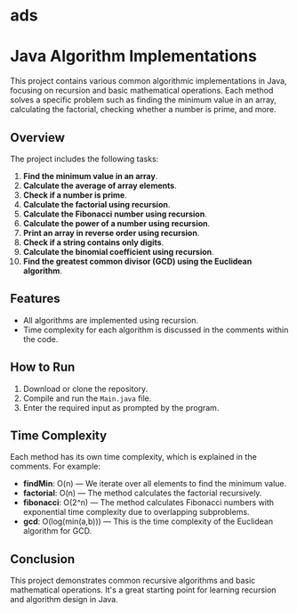 # ads

# Java Algorithm Implementations

This project contains various common algorithmic implementations in Java, focusing on recursion and basic mathematical operations. Each method solves a specific problem such as finding the minimum value in an array, calculating the factorial, checking whether a number is prime, and more.

## Overview

The project includes the following tasks:

1. **Find the minimum value in an array**.
2. **Calculate the average of array elements**.
3. **Check if a number is prime**.
4. **Calculate the factorial using recursion**.
5. **Calculate the Fibonacci number using recursion**.
6. **Calculate the power of a number using recursion**.
7. **Print an array in reverse order using recursion**.
8. **Check if a string contains only digits**.
9. **Calculate the binomial coefficient using recursion**.
10. **Find the greatest common divisor (GCD) using the Euclidean algorithm**.

## Features

- All algorithms are implemented using recursion.
- Time complexity for each algorithm is discussed in the comments within the code.

## How to Run

1. Download or clone the repository.
2. Compile and run the `Main.java` file.
3. Enter the required input as prompted by the program.


## Time Complexity

Each method has its own time complexity, which is explained in the comments. For example:

- **findMin**: O(n) — We iterate over all elements to find the minimum value.
- **factorial**: O(n) — The method calculates the factorial recursively.
- **fibonacci**: O(2^n) — The method calculates Fibonacci numbers with exponential time complexity due to overlapping subproblems.
- **gcd**: O(log(min(a,b))) — This is the time complexity of the Euclidean algorithm for GCD.

## Conclusion

This project demonstrates common recursive algorithms and basic mathematical operations. It's a great starting point for learning recursion and algorithm design in Java.

